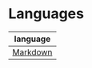 # Languages
|language|
|:---:|
|[Markdown](https://github.com/Tohru-246ra/Languages/blob/main/MarkDown/MarkDown_sample.md)|
